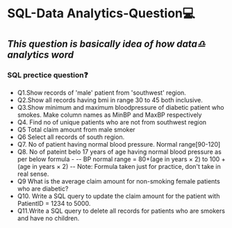 # SQL-Data Analytics-Question💻
## *This question is basically idea of how data♎ analytics word*
### **SQL prectice question❓** 
 *  Q1.Show records of 'male' patient from 'southwest' region.
 *  Q2.Show all records having bmi in range 30 to 45 both inclusive.
 *  Q3.Show minimum and maximum bloodpressure of diabetic patient who smokes. Make column names as MinBP and MaxBP respectively
 *  Q4. Find no of unique patients who are not from southwest region
 *  Q5 Total claim amount from male smoker
 *  Q6 Select all records of south region.
 *  Q7. No of patient having normal blood pressure. Normal range[90-120]
 *  Q8. No of pateint belo 17 years of age having normal blood pressure as 
    per below formula -
-- BP normal range = 80+(age in years × 2) to 100 + (age in years × 2)
-- Note: Formula taken just for practice, don't take in real sense.
*   Q9 What is the average claim amount for non-smoking female patients who 
are diabetic?
*  Q10. Write a SQL query to update the claim amount for the patient with 
PatientID = 1234 to 5000.
*  Q11.Write a SQL query to delete all records for patients who are 
smokers and have no children.




